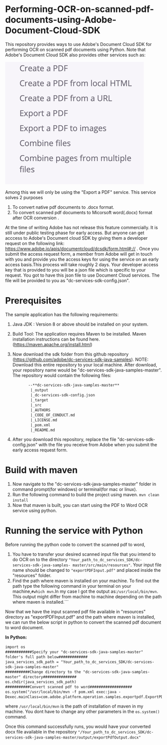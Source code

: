 # Performing-OCR-on-scanned-pdf-documents-using-Adobe-Document-Cloud-SDK
This repository provides ways to use Adobe's Document Cloud SDK for performing OCR on scanned pdf documents using Python. Note that Adobe's Document Cloud SDK also provides other services such as:

![EBS Console after hosting](/images/image1.png) 

Among this we will only be using the "Export a PDF" service. This service solves 2 purposes

1. To convert native pdf documents to .docx format.
2. To convert scanned pdf documents to Micorsoft word(.docx) format after OCR conversion . 


At the time of writing Adobe has not release this feature commercially. It is still under public testing phase for early access. But anyone can get acccess to Adobe's Document cloud SDK by giving them a developer request on the following link:
https://www.adobe.io/apis/documentcloud/dcsdk/form.html#:// . 
Once you submit the access request form, a member from Adobe will get in touch with you and provide you the access keys for using the service on an early access basis.This process will take roughly 2 days. Your developer access key that is provided to you will be a json file which is specific to your request. You got to have this json file to use Document Cloud services. The file will be provided to you as "dc-services-sdk-config.json".


# Prerequisites

The sample application has the following requirements:

1. Java JDK : Version 8 or above should be installed on your system.
2. Build Tool: The application requires Maven to be installed. Maven installation instructions can be found here.(https://maven.apache.org/install.html)
3. Now download the sdk folder from this github repository (https://github.com/adobe/dc-services-sdk-java-samples). NOTE: Download this entire repository to your local machine. After download, your repository name would be "dc-services-sdk-java-samples-master". The repository would contain the following files:
              
              --**dc-services-sdk-java-samples-master**
               |_output
               |_dc-services-sdk-config.json
               |_target
               |_src
               |_AUTHORS
               |_CODE_OF_CONDUCT.md
               |_LICENSE.md
               |_pom.xml
               |_README.md
  


4. After you download this repository, replace the file "dc-services-sdk-config.json" with the file you receive from Adobe when you submit the early access request form.


# Build with maven
1. Now navigate to the "dc-services-sdk-java-samples-master" folder in command prompt(for windows) or terminal(for mac or linux).
2. Run the following command to build the project using maven.
```mvn clean install```
3. Now that maven is built, you can start using the PDF to Word OCR service using python.

# Running the service with Python
Before running the python code to convert the scanned pdf to word, 
1. You have to transfer your desired scanned input file that you intend to do OCR on to the directory ```"Your_path_to_dc_services_SDK/dc-services-sdk-java-samples- master/src/main/resources"```. Your input file name should be changed to ```"exportPDFInput.pdf"``` and placed inside the "resources" folder.
2. Find the path where maven is installed on your machine. To find out the path type the following command in your terminal on your machine,```#which mvn```.In my case I got the output as:```/usr/local/bin/mvn```. This output might differ from machine to machine depending on the path where maven is installed.```

Now that we have the input scanned pdf file available in "resources" directory as "exportPDFInput.pdf" and the path where maven is installed, we can run the below script in python to convert the scanned pdf document to word document. 

**In Python:**
```
import os
############Specify your "dc-services-sdk-java-samples-master" folder's full path below#############
java_services_sdk_path = "Your_path_to_dc_services_SDK/dc-services-sdk-java-samples-master"
###########Change directory to the "dc-services-sdk-java-samples-master" directory###############
os.chdir(java_services_sdk_path)  
###########Convert scanned pdf to word###################
os.system("/usr/local/bin/mvn -f pom.xml exec:java -Dexec.mainClass=com.adobe.platform.operation.samples.exportpdf.ExportPDFToDOCX")
```
where ```/usr/local/bin/mvn``` is the path of installation of maven in my machine. You dont have to change any other parameters in the ```os.system()``` command.


Once this command successfully runs, you would have your converted docx file available in the repository ```"/Your_path_to_dc_services_SDK/dc-services-sdk-java-samples-master/output/exportPdfOutput.docx"```

